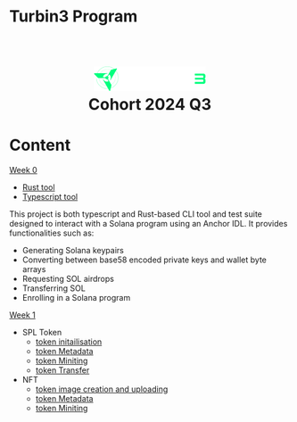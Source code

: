 # Turbin3 Program

<h1 align="center">
  <br>
  <a href="https://turbin3.com"><img src="./img/image.png" alt="turbin3_logo" width="200"></a>
  <br>
  Cohort 2024 Q3
  <br>
</h1>

# Content

[Week 0](./cli_tool)

- [Rust tool](./cli_tool/Turbin3_Prereq_rust/)
- [Typescript tool](./cli_tool/Turbin3_Prereq_typescript/)

This project is both typescript and Rust-based CLI tool and test suite designed to interact with a Solana program using an Anchor IDL. It provides functionalities such as:

- Generating Solana keypairs
- Converting between base58 encoded private keys and wallet byte arrays
- Requesting SOL airdrops
- Transferring SOL
- Enrolling in a Solana program

[Week 1](./spl_token_and%20_nft/)

- SPL Token
  - [token initailisation](./spl_token_and%20_nft/cluster1/spl_init.ts)
  - [token Metadata](./spl_token_and%20_nft/cluster1/spl_metadata.ts)
  - [token Miniting](./spl_token_and%20_nft/cluster1/spl_mint.ts)
  - [token Transfer](./spl_token_and%20_nft/cluster1/spl_mint.ts)
- NFT
  - [token image creation and uploading](./spl_token_and%20_nft/cluster1/nft_image.ts)
  - [token Metadata](./spl_token_and%20_nft/cluster1/nft_metadata.ts)
  - [token Miniting](./spl_token_and%20_nft/cluster1/nft_mint.ts)
